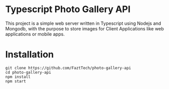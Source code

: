 # Typescript Photo Gallery API
This project is a simple web server written in Typescript using Nodejs and Mongodb, with the purpose to store images for Client Applications like web applications or mobile apps.

# Installation
```
git clone https://github.com/FaztTech/photo-gallery-api
cd photo-gallery-api
npm install
npm start
```